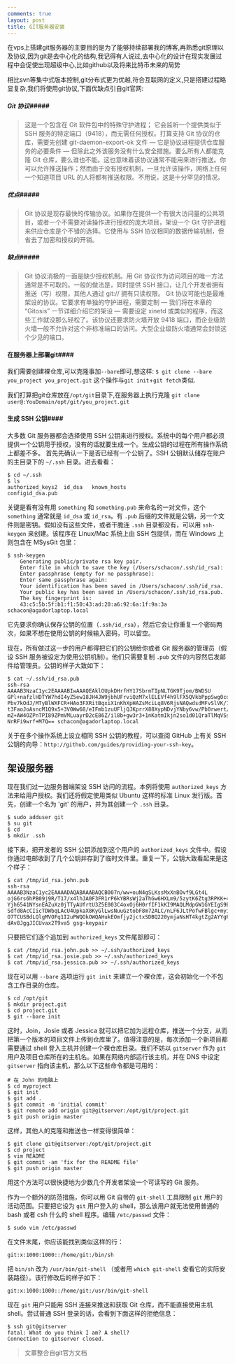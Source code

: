 ```yaml
---
comments: true
layout: post
title: GIT服务器安装
---
```


在vps上搭建git服务器的主要目的是为了能够持续部署我的博客,再熟悉git原理以及协议,因为git是去中心化的结构,我记得有人说过,去中心化的设计在现实发展过程中会促使出现超级中心,比如github以及将来比特币未来的局势

相比svn等集中式版本控制,git分布式更为优越,符合互联网的定义,只是搭建过程略显复杂,我们将使用git协议,下面优缺点引自git官网:

##### Git 协议#####
>这是一个包含在 Git 软件包中的特殊守护进程； 它会监听一个提供类似于 SSH 服务的特定端口（9418），而无需任何授权。打算支持 Git 协议的仓库，需要先创建 git-daemon-export-ok 文件 — 它是协议进程提供仓库服务的必要条件 — 但除此之外该服务没有什么安全措施。要么所有人都能克隆 Git 仓库，要么谁也不能。这也意味着该协议通常不能用来进行推送。你可以允许推送操作；然而由于没有授权机制，一旦允许该操作，网络上任何一个知道项目 URL 的人将都有推送权限。不用说，这是十分罕见的情况。

##### 优点#####
>Git 协议是现存最快的传输协议。如果你在提供一个有很大访问量的公共项目，或者一个不需要对读操作进行授权的庞大项目，架设一个 Git 守护进程来供应仓库是个不错的选择。它使用与 SSH 协议相同的数据传输机制，但省去了加密和授权的开销。

##### 缺点#####
>Git 协议消极的一面是缺少授权机制。用 Git 协议作为访问项目的唯一方法通常是不可取的。一般的做法是，同时提供 SSH 接口，让几个开发者拥有推送（写）权限，其他人通过 git:// 拥有只读权限。 Git 协议可能也是最难架设的协议。它要求有单独的守护进程，需要定制 — 我们将在本章的 “Gitosis” 一节详细介绍它的架设 — 需要设定 xinetd 或类似的程序，而这些工作就没那么轻松了。该协议还要求防火墙开放 9418 端口，而企业级防火墙一般不允许对这个非标准端口的访问。大型企业级防火墙通常会封锁这个少见的端口。

#### 在服务器上部署git####
我们需要创建裸仓库,可以克隆事加`--bare`即可,想这样:
`$ git clone --bare you_project you_project.git`
这个操作与`git init`+`git fetch`类似.

我们打算把git仓库放在`/opt/git`目录下,在服务器上执行克隆
`git clone user@:YouDomain/opt/git/you_project.git`

#### 生成 SSH 公钥####
大多数 Git 服务器都会选择使用 SSH 公钥来进行授权。系统中的每个用户都必须提供一个公钥用于授权，没有的话就要生成一个。生成公钥的过程在所有操作系统上都差不多。 首先先确认一下是否已经有一个公钥了。SSH 公钥默认储存在账户的主目录下的 `~/.ssh` 目录。进去看看：

    $ cd ~/.ssh
    $ ls
    authorized_keys2  id_dsa   known_hosts
    configid_dsa.pub
关键是看有没有用 `something` 和 `something.pub` 来命名的一对文件，这个 `something` 通常就是 `id_dsa` 或 `id_rsa`。有 `.pub` 后缀的文件就是公钥，另一个文件则是密钥。假如没有这些文件，或者干脆连 `.ssh` 目录都没有，可以用 `ssh-keygen` 来创建。该程序在 Linux/Mac 系统上由 SSH 包提供，而在 Windows 上则包含在 MSysGit 包里：

```
$ ssh-keygen
    Generating public/private rsa key pair.
    Enter file in which to save the key (/Users/schacon/.ssh/id_rsa):
    Enter passphrase (empty for no passphrase):
    Enter same passphrase again:
    Your identification has been saved in /Users/schacon/.ssh/id_rsa.
    Your public key has been saved in /Users/schacon/.ssh/id_rsa.pub.
    The key fingerprint is:
    43:c5:5b:5f:b1:f1:50:43:ad:20:a6:92:6a:1f:9a:3a schacon@agadorlaptop.local
```

它先要求你确认保存公钥的位置（`.ssh/id_rsa`），然后它会让你重复一个密码两次，如果不想在使用公钥的时候输入密码，可以留空。

现在，所有做过这一步的用户都得把它们的公钥给你或者 Git 服务器的管理员（假设 SSH 服务被设定为使用公钥机制）。他们只需要复制 `.pub` 文件的内容然后发邮件给管理员。公钥的样子大致如下：

    $ cat ~/.ssh/id_rsa.pub
    ssh-rsa AAAAB3NzaC1yc2EAAAABIwAAAQEAklOUpkDHrfHY17SbrmTIpNLTGK9Tjom/BWDSU
    GPl+nafzlHDTYW7hdI4yZ5ew18JH4JW9jbhUFrviQzM7xlELEVf4h9lFX5QVkbPppSwg0cda3
    Pbv7kOdJ/MTyBlWXFCR+HAo3FXRitBqxiX1nKhXpHAZsMciLq8V6RjsNAQwdsdMFvSlVK/7XA
    t3FaoJoAsncM1Q9x5+3V0Ww68/eIFmb1zuUFljQJKprrX88XypNDvjYNby6vw/Pb0rwert/En
    mZ+AW4OZPnTPI89ZPmVMLuayrD2cE86Z/il8b+gw3r3+1nKatmIkjn2so1d01QraTlMqVSsbx
    NrRFi9wrf+M7Q== schacon@agadorlaptop.local
关于在多个操作系统上设立相同 SSH 公钥的教程，可以查阅 GitHub 上有关 SSH 公钥的向导：`http://github.com/guides/providing-your-ssh-key`。

<div><h2>架设服务器</h2>

<p>现在我们过一边服务器端架设 SSH 访问的流程。本例将使用 <code>authorized_keys</code> 方法来给用户授权。我们还将假定使用类似 Ubuntu 这样的标准 Linux 发行版。首先，创建一个名为 'git' 的用户，并为其创建一个 <code>.ssh</code> 目录。</p>

<pre><code>$ sudo adduser git
$ su git
$ cd
$ mkdir .ssh
</code></pre>

<p>接下来，把开发者的 SSH 公钥添加到这个用户的 <code>authorized_keys</code> 文件中。假设你通过电邮收到了几个公钥并存到了临时文件里。重复一下，公钥大致看起来是这个样子：</p>

<pre><code>$ cat /tmp/id_rsa.john.pub
ssh-rsa AAAAB3NzaC1yc2EAAAADAQABAAABAQCB007n/ww+ouN4gSLKssMxXnBOvf9LGt4L
ojG6rs6hPB09j9R/T17/x4lhJA0F3FR1rP6kYBRsWj2aThGw6HXLm9/5zytK6Ztg3RPKK+4k
Yjh6541NYsnEAZuXz0jTTyAUfrtU3Z5E003C4oxOj6H0rfIF1kKI9MAQLMdpGW1GYEIgS9Ez
Sdfd8AcCIicTDWbqLAcU4UpkaX8KyGlLwsNuuGztobF8m72ALC/nLF6JLtPofwFBlgc+myiv
O7TCUSBdLQlgMVOFq1I2uPWQOkOWQAHukEOmfjy2jctxSDBQ220ymjaNsHT4kgtZg2AYYgPq
dAv8JggJICUvax2T9va5 gsg-keypair
</code></pre>

<p>只要把它们逐个追加到 <code>authorized_keys</code> 文件尾部即可：</p>

<pre><code>$ cat /tmp/id_rsa.john.pub &gt;&gt; ~/.ssh/authorized_keys
$ cat /tmp/id_rsa.josie.pub &gt;&gt; ~/.ssh/authorized_keys
$ cat /tmp/id_rsa.jessica.pub &gt;&gt; ~/.ssh/authorized_keys
</code></pre>

<p>现在可以用 <code>--bare</code> 选项运行 <code>git init</code> 来建立一个裸仓库，这会初始化一个不包含工作目录的仓库。</p>

<pre><code>$ cd /opt/git
$ mkdir project.git
$ cd project.git
$ git --bare init
</code></pre>

<p>这时，Join，Josie 或者 Jessica 就可以把它加为远程仓库，推送一个分支，从而把第一个版本的项目文件上传到仓库里了。值得注意的是，每次添加一个新项目都需要通过 shell 登入主机并创建一个裸仓库目录。我们不妨以 <code>gitserver</code> 作为 <code>git</code> 用户及项目仓库所在的主机名。如果在网络内部运行该主机，并在 DNS 中设定 <code>gitserver</code> 指向该主机，那么以下这些命令都是可用的：</p>

<pre><code># 在 John 的电脑上
$ cd myproject
$ git init
$ git add .
$ git commit -m 'initial commit'
$ git remote add origin git@gitserver:/opt/git/project.git
$ git push origin master
</code></pre>

<p>这样，其他人的克隆和推送也一样变得很简单：</p>

<pre><code>$ git clone git@gitserver:/opt/git/project.git
$ cd project
$ vim README
$ git commit -am 'fix for the README file'
$ git push origin master
</code></pre>

<p>用这个方法可以很快捷地为少数几个开发者架设一个可读写的 Git 服务。</p>

<p>作为一个额外的防范措施，你可以用 Git 自带的 <code>git-shell</code> 工具限制 <code>git</code> 用户的活动范围。只要把它设为 <code>git</code> 用户登入的 shell，那么该用户就无法使用普通的 bash 或者 csh 什么的 shell 程序。编辑 <code>/etc/passwd</code> 文件：</p>

<pre><code>$ sudo vim /etc/passwd
</code></pre>

<p>在文件末尾，你应该能找到类似这样的行：</p>

<pre><code>git:x:1000:1000::/home/git:/bin/sh
</code></pre>

<p>把 <code>bin/sh</code> 改为 <code>/usr/bin/git-shell</code> （或者用 <code>which git-shell</code> 查看它的实际安装路径）。该行修改后的样子如下：</p>

<pre><code>git:x:1000:1000::/home/git:/usr/bin/git-shell
</code></pre>

<p>现在 <code>git</code> 用户只能用 SSH 连接来推送和获取 Git 仓库，而不能直接使用主机 shell。尝试普通 SSH 登录的话，会看到下面这样的拒绝信息：</p>

<pre><code>$ ssh git@gitserver
fatal: What do you think I am? A shell?
Connection to gitserver closed.
</code></pre>

>文章整合自git官方文档